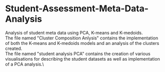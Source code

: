 # Student-Assessment-Meta-Data-Analysis
Analysis of student meta data using PCA, K-means and K-medoids.\
The file named "Cluster Composition Anlysis" contains the implementation of both the K-means and K-medoids models and an analysis of the clusters created.\
The file named "student analysis PCA" contains the creation of various visualisations for describing the student datasets as well as implementation of a PCA analysis.\ 
